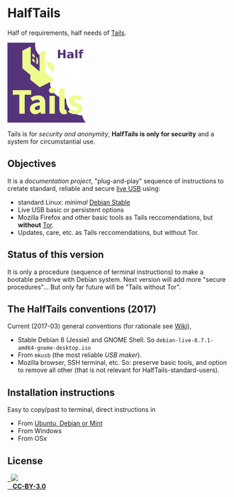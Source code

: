 # HalfTails

Half of requirements, half needs of [Tails](https://tails.boum.org).

![](halfTails-logo-180px.png)

Tails is for *security and anonymity*, **HalfTails is only for security** and a system for circumstantial use.

## Objectives

It is a *documentation project*,  "plug-and-play" sequence of instructions to cretate standard, reliable and secure  [live USB](https://en.wikipedia.org/wiki/Live_USB) using:

* standard Linux: *minimal* [Debian Stable](https://wiki.debian.org/DebianStable)
* Live USB basic or persistent options
* Mozilla Firefox and other basic tools as Tails reccomendations, but **without** [Tor](https://www.torproject.org/).
* Updates, care, etc. as Tails reccomendations, but without Tor.

## Status of this version
It is only a procedure (sequence of terminal instructions) to make a bootable pendrive with Debian system. Next version will add more "secure procedures"... But only far future will be "Tails without Tor".


## The HalfTails conventions (2017)
Current (2017-03)  general conventions (for rationale see [Wiki](https://github.com/CidadeAmarela/HalfTails/wiki)),

* Stable Debian 8 (Jessie) and GNOME Shell. So `debian-live-8.7.1-amd64-gnome-desktop.iso`
* From `mkusb` (the most reliable *USB maker*).
* Mozilla browser,  SSH terminal, etc. So: preserve basic tools, and  option to remove all other (that is not relevant for HalfTails-standard-users).

## Installation instructions
Easy to copy/past to terminal, direct instructions in 

* From [Ubuntu, Debian or Mint](install-from-ubuntu.md)
* From Windows
* From OSx

## License

[
&nbsp;&nbsp;![](https://upload.wikimedia.org/wikipedia/commons/thumb/1/16/CC-BY_icon.svg/88px-CC-BY_icon.svg.png)<br/>
&nbsp;&nbsp;&nbsp;**CC-BY-3.0**](https://creativecommons.org/licenses/by/3.0/br/)

